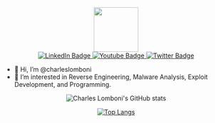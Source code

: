 <div id="header" align="center">
  <img src="https://media.giphy.com/media/M9gbBd9nbDrOTu1Mqx/giphy.gif" width="100"/>
  <div id="badges">
    <a href="https://www.linkedin.com/in/charleslomboni">
      <img src="https://img.shields.io/badge/LinkedIn-blue?style=for-the-badge&logo=linkedin&logoColor=white" alt="LinkedIn Badge"/>
    </a>
    <a href="https://www.youtube.com/@securityjoes3114/videos">
      <img src="https://img.shields.io/badge/YouTube-red?style=for-the-badge&logo=youtube&logoColor=white" alt="Youtube Badge"/>
    </a>
    <a href="https://twitter.com/moval0x1">
      <img src="https://img.shields.io/badge/Twitter-blue?style=for-the-badge&logo=twitter&logoColor=white" alt="Twitter Badge"/>
    </a>
  </div>
</div>


- 👋 Hi, I’m @charleslomboni
- 👀 I’m interested in Reverse Engineering, Malware Analysis, Exploit Development, and Programming.

<div id="body" align="center">

![Charles Lomboni's GitHub stats](https://github-readme-stats.vercel.app/api?username=moval0x1&show_icons=true&theme=radical&count_private=true)

[![Top Langs](https://github-readme-stats.vercel.app/api/top-langs/?username=moval0x1&theme=radical&count_private=true)](https://github.com/moval0x1/github-readme-stats)
</div>

<!---
charleslomboni/charleslomboni is a ✨ special ✨ repository because its `README.md` (this file) appears on your GitHub profile.
You can click the Preview link to take a look at your changes.
--->
